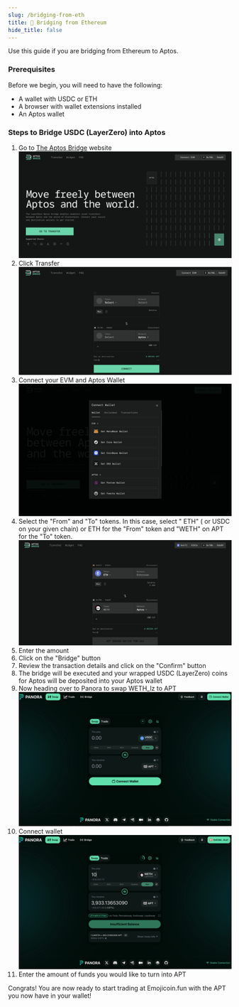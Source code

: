 ```yaml
---
slug: /bridging-from-eth
title: 🔷 Bridging from Ethereum
hide_title: false
---
```


<!--- cspell:word Panora -->

Use this guide if you are bridging from Ethereum to Aptos.

### Prerequisites

Before we begin, you will need to have the following:

- A wallet with USDC or ETH
- A browser with wallet extensions installed
- An Aptos wallet

### Steps to Bridge USDC (LayerZero) into Aptos

1. Go to [The Aptos Bridge] website
   ![eth1](./images/eth1.png "eth1")
1. Click Transfer
   ![eth2](./images/eth2.png "eth2")
1. Connect your EVM and Aptos Wallet
   ![eth3](./images/eth3.png "eth3")
1. Select the "From" and "To" tokens. In this case,  select " ETH" ( or USDC
   on your given chain) or ETH for the "From" token and "WETH" on APT for the
   "To" token.
   ![eth4](./images/eth4.png "eth4")
1. Enter the amount
1. Click on the "Bridge" button
1. Review the transaction details and click on the "Confirm" button
1. The bridge will be executed and your wrapped USDC (LayerZero) coins for
   Aptos will be deposited into your Aptos wallet
1. Now heading over to Panora to swap WETH_lz to APT
   ![eth5](./images/eth5.png "eth5")
1. Connect wallet
   ![eth6](./images/eth6.png "eth6")
1. Enter the amount of funds you would like to turn into APT

Congrats! You are now ready to start trading at Emojicoin.fun with the APT you
now have in your wallet!

[the aptos bridge]: https://theaptosbridge.com/
